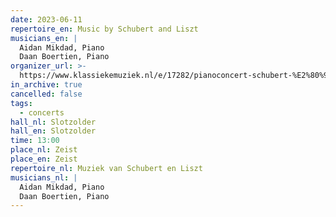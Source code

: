 ```yaml
---
date: 2023-06-11
repertoire_en: Music by Schubert and Liszt
musicians_en: |
  Aidan Mikdad, Piano
  Daan Boertien, Piano 
organizer_url: >-
  https://www.klassiekemuziek.nl/e/17282/pianoconcert-schubert-%E2%80%93-liszt-door-aidan-mikdad-en-daan-boertien-zeist
in_archive: true
cancelled: false
tags:
  - concerts
hall_nl: Slotzolder
hall_en: Slotzolder
time: 13:00
place_nl: Zeist
place_en: Zeist
repertoire_nl: Muziek van Schubert en Liszt
musicians_nl: |
  Aidan Mikdad, Piano
  Daan Boertien, Piano
---
```

